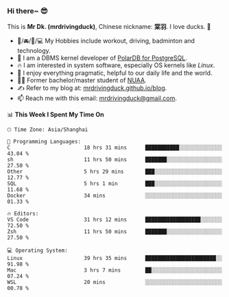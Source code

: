 ### Hi there~ 😎

This is **Mr Dk. (mrdrivingduck)**, Chinese nickname: **棠羽**. I love ducks. 🦆

- 💪/🚘/🏸/💻 My Hobbies include workout, driving, badminton and technology.
- 🍊 I am a DBMS kernel developer of [PolarDB for PostgreSQL](https://github.com/ApsaraDB/PolarDB-for-PostgreSQL).
- 🔥 I am interested in system software, especially OS kernels like *Linux*.
- 🔧 I enjoy everything pragmatic, helpful to our daily life and the world.
- 👨‍🎓 Former bachelor/master student of [NUAA](https://en.wikipedia.org/wiki/Nanjing_University_of_Aeronautics_and_Astronautics).
- ✍ Refer to my blog at: [mrdrivingduck.github.io/blog](https://mrdrivingduck.github.io/blog/).
- 📫 Reach me with this email: [mrdrivingduck@gmail.com](mailto:mrdrivingduck@gmail.com).

<!--START_SECTION:waka-->
📊 **This Week I Spent My Time On** 

```text
🕑︎ Time Zone: Asia/Shanghai

💬 Programming Languages: 
C                        18 hrs 31 mins      ███████████░░░░░░░░░░░░░░   43.04 % 
sh                       11 hrs 50 mins      ███████░░░░░░░░░░░░░░░░░░   27.50 % 
Other                    5 hrs 29 mins       ███░░░░░░░░░░░░░░░░░░░░░░   12.77 % 
SQL                      5 hrs 1 min         ███░░░░░░░░░░░░░░░░░░░░░░   11.68 % 
Docker                   34 mins             ░░░░░░░░░░░░░░░░░░░░░░░░░   01.33 % 

🔥 Editors: 
VS Code                  31 hrs 12 mins      ██████████████████░░░░░░░   72.50 % 
Zsh                      11 hrs 50 mins      ███████░░░░░░░░░░░░░░░░░░   27.50 % 

💻 Operating System: 
Linux                    39 hrs 35 mins      ███████████████████████░░   91.98 % 
Mac                      3 hrs 7 mins        ██░░░░░░░░░░░░░░░░░░░░░░░   07.24 % 
WSL                      20 mins             ░░░░░░░░░░░░░░░░░░░░░░░░░   00.78 % 
```


<!--END_SECTION:waka-->

<!-- ![Mr Dk.'s GitHub Stats](https://github-readme-stats.vercel.app/api?username=mrdrivingduck&count_private&show_icons=true&theme=buefy) -->

<!-- ![Most Used Languages](https://github-readme-stats.vercel.app/api/top-langs/?username=mrdrivingduck&exclude_repo=mips32-CPU,snort-tcp-socket&theme=buefy&layout=compact&langs_count=10) -->


<!--
**mrdrivingduck/mrdrivingduck** is a ✨ _special_ ✨ repository because its `README.md` (this file) appears on your GitHub profile.

Here are some ideas to get you started:

- 🔭 I’m currently working on ...
- 🌱 I’m currently learning ...
- 👯 I’m looking to collaborate on ...
- 🤔 I’m looking for help with ...
- 💬 Ask me about ...
- 📫 How to reach me: ...
- 😄 Pronouns: ...
- ⚡ Fun fact: ...
-->
